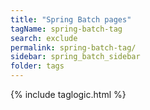 ```yaml
---
title: "Spring Batch pages"
tagName: spring-batch-tag
search: exclude
permalink: spring-batch-tag/
sidebar: spring_batch_sidebar
folder: tags
---
```

{% include taglogic.html %}


